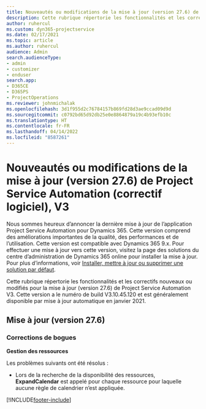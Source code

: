 ```yaml
---
title: Nouveautés ou modifications de la mise à jour (version 27.6) de Project Service Automation (correctif logiciel), V3
description: Cette rubrique répertorie les fonctionnalités et les correctifs disponibles pour la mise à jour (version 27.6), correctif logiciel, V3 de Project Service Automation.
author: ruhercul
ms.custom: dyn365-projectservice
ms.date: 02/17/2021
ms.topic: article
ms.author: ruhercul
audience: Admin
search.audienceType:
- admin
- customizer
- enduser
search.app:
- D365CE
- D365PS
- ProjectOperations
ms.reviewer: johnmichalak
ms.openlocfilehash: 3d1f955d2c76784157b869fd28d3ae9ccad09d9d
ms.sourcegitcommit: c0792bd65d92db25e0e8864879a19c4b93efb10c
ms.translationtype: HT
ms.contentlocale: fr-FR
ms.lasthandoff: 04/14/2022
ms.locfileid: "8587261"
---
```

# <a name="whats-new-or-changed-in-project-service-automation-update-release-276-v3"></a>Nouveautés ou modifications de la mise à jour (version 27.6) de Project Service Automation (correctif logiciel), V3

Nous sommes heureux d’annoncer la dernière mise à jour de l’application Project Service Automation pour Dynamics 365. Cette version comprend des améliorations importantes de la qualité, des performances et de l’utilisation. Cette version est compatible avec Dynamics 365 9.x. Pour effectuer une mise à jour vers cette version, visitez la page des solutions du centre d’administration de Dynamics 365 online pour installer la mise à jour. Pour plus d’informations, voir [Installer, mettre à jour ou supprimer une solution par défaut](/power-platform/admin/install-remove-preferred-solution).

Cette rubrique répertorie les fonctionnalités et les correctifs nouveaux ou modifiés pour la mise à jour (version 27.6) de Project Service Automation V3. Cette version a le numéro de build V3.10.45.120 et est généralement disponible par mise à jour automatique en janvier 2021.

## <a name="update-release-276"></a>Mise à jour (version 27.6)

### <a name="bug-fixes"></a>Corrections de bogues


**Gestion des ressources**

Les problèmes suivants ont été résolus :

- Lors de la recherche de la disponibilité des ressources, **ExpandCalendar** est appelé pour chaque ressource pour laquelle aucune règle de calendrier n’est appliquée.


[!INCLUDE[footer-include](../includes/footer-banner.md)]

